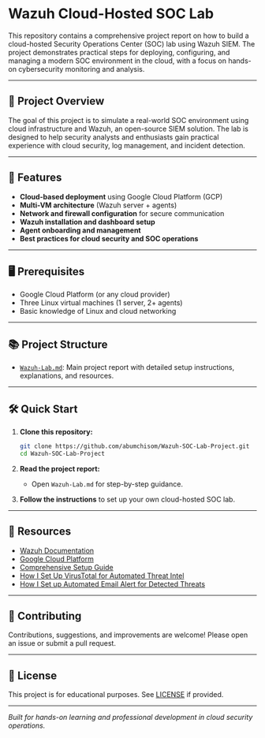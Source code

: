 # Wazuh Cloud-Hosted SOC Lab

This repository contains a comprehensive project report on how to build a cloud-hosted Security Operations Center (SOC) lab using Wazuh SIEM. The project demonstrates practical steps for deploying, configuring, and managing a modern SOC environment in the cloud, with a focus on hands-on cybersecurity monitoring and analysis.

---

## 📄 Project Overview

The goal of this project is to simulate a real-world SOC environment using cloud infrastructure and Wazuh, an open-source SIEM solution. The lab is designed to help security analysts and enthusiasts gain practical experience with cloud security, log management, and incident detection.

---

## 🚀 Features

- **Cloud-based deployment** using Google Cloud Platform (GCP)
- **Multi-VM architecture** (Wazuh server + agents)
- **Network and firewall configuration** for secure communication
- **Wazuh installation and dashboard setup**
- **Agent onboarding and management**
- **Best practices for cloud security and SOC operations**

---

## 🖥️ Prerequisites

- Google Cloud Platform (or any cloud provider)
- Three Linux virtual machines (1 server, 2+ agents)
- Basic knowledge of Linux and cloud networking

---

## 📚 Project Structure

- [`Wazuh-Lab.md`](Wazuh-Lab.md): Main project report with detailed setup instructions, explanations, and resources.

---

## 🛠️ Quick Start

1. **Clone this repository:**
   ```sh
   git clone https://github.com/abumchisom/Wazuh-SOC-Lab-Project.git
   cd Wazuh-SOC-Lab-Project
   ```

2. **Read the project report:**
   - Open `Wazuh-Lab.md` for step-by-step guidance.

3. **Follow the instructions** to set up your own cloud-hosted SOC lab.

---

## 🔗 Resources

- [Wazuh Documentation](https://documentation.wazuh.com/)
- [Google Cloud Platform](https://cloud.google.com/)
- [Comprehensive Setup Guide](https://chisom.hashnode.dev/setting-up-a-wazuh-project-a-siem-and-xdr-platform-from-scratch) <!-- Replace with actual link if available -->
- [How I Set Up VirusTotal for Automated Threat Intel](https://github.com/abumchisom/Wazuh-VirusTotal)
- [How I Set up Automated Email Alert for Detected Threats](https://github.com/abumchisom/wazuh-email-automation)

---

## 🤝 Contributing

Contributions, suggestions, and improvements are welcome! Please open an issue or submit a pull request.

---

## 📄 License

This project is for educational purposes. See [LICENSE](LICENSE) if provided.

---

*Built for hands-on learning and professional development in cloud security operations.*
